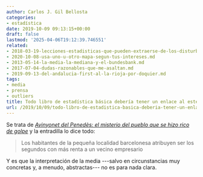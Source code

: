 ```yaml
---
author: Carlos J. Gil Bellosta
categories:
- estadística
date: 2019-10-09 09:13:15+00:00
draft: false
lastmod: '2025-04-06T19:12:39.746551'
related:
- 2018-03-19-lecciones-estadisticas-que-pueden-extraerse-de-los-disturbios-de-lavapies.md
- 2020-10-08-usa-uno-u-otro-mapa-segun-tus-intereses.md
- 2013-05-14-la-media-la-mediana-y-el-bundesbank.md
- 2017-07-04-dudas-razonables-que-me-asaltan.md
- 2019-09-13-del-andalucia-first-al-la-rioja-por-doquier.md
tags:
- media
- prensa
- outliers
title: Todo libro de estadística básica debería tener un enlace al este artículo
url: /2019/10/09/todo-libro-de-estadistica-basica-deberia-tener-un-enlace-al-este-articulo/
---
```


Se trata de _[Avinyonet del Penedès: el misterio del pueblo que se hizo rico de golpe](https://elpais.com/economia/2019/10/01/actualidad/1569960947_887006.html)_ y la entradilla lo dice todo:

>Los habitantes de la pequeña localidad barcelonesa atribuyen ser los segundos con más renta a un vecino empresario

Y es que la interpretación de la media ---salvo en circunstancias muy concretas y, a menudo, abstractas--- no es para nada clara.